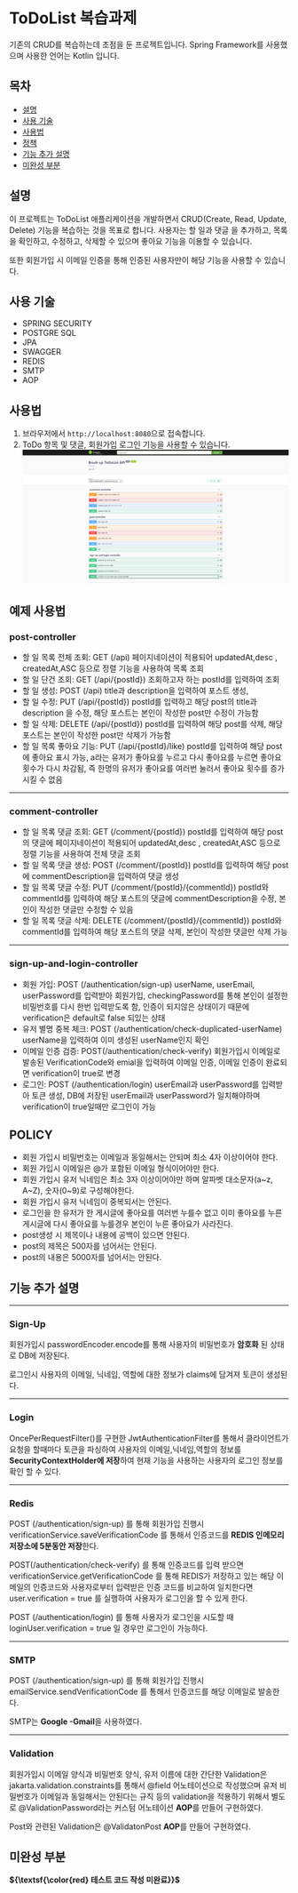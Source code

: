 # ToDoList 복습과제

기존의 CRUD를 복습하는데 초점을 둔 프로젝트입니다.
Spring Framework를 사용했으며 사용한 언어는 Kotlin 입니다.

## 목차

- [설명](#설명)
- [사용 기술](#사용-기술)
- [사용법](#사용법)
- [정책](#POLICY)
- [기능 추가 설명](#기능-추가-설명)
- [미완성 부분](#미완성-부분)

## 설명

이 프로젝트는 ToDoList 애플리케이션을 개발하면서 CRUD(Create, Read, Update, Delete) 기능을 복습하는 것을 목표로 합니다. 사용자는 할 일과 댓글 을 추가하고, 목록을 확인하고, 수정하고, 삭제할 수 있으며 좋아요 기능을 이용할 수 있습니다. 

또한 회원가입 시 이메일 인증을 통해 인증된 사용자만이 해당 기능을 사용할 수 있습니다.

## 사용 기술

- SPRING SECURITY
- POSTGRE SQL
- JPA
- SWAGGER
- REDIS
- SMTP
- AOP

## 사용법

1. 브라우저에서 `http://localhost:8080`으로 접속합니다.
2. ToDo 항목 및 댓글, 회원가입 로그인 기능을 사용할 수 있습니다.
   ![swagger](https://github.com/kotlin2024/brushUpToDoList/blob/master/swagger.png)

**예제 사용법**
---
### post-controller

- 할 일 목록 전체 조회: GET (/api) 페이지네이션이 적용되어 updatedAt,desc , createdAt,ASC 등으로 정렬 기능을 사용하여 목록 조회
- 할 일 단건 조회: GET (/api/{postId})  조회하고자 하는 postId를 입력하여 조회
- 할 일 생성: POST (/api)  title과 description을 입력하여 포스트 생성,
- 할 일 수정: PUT (/api/{postId}) postId를 입력하고  해당 post의 title과 description 을 수정, 해당 포스트는 본인이 작성한 post만 수정이 가능함
- 할 일 삭제: DELETE (/api/{postId}) postId를 입력하여 해당 post를 삭제, 해당 포스트는 본인이 작성한 post만 삭제가 가능함
- 할 일 목록 좋아요 기능: PUT (/api/{postId}/like)  postId를 입력하여 해당 post에 좋아요 표시 가능, a라는 유저가 좋아요를 누르고 다시 좋아요를 누르면 좋아요 횟수가 다시 차감됨, 즉 한명의 유저가 좋아요를 여러번 눌러서 좋아요 횟수를 증가시킬 수 없음

---
### comment-controller

- 할 일 목록 댓글 조회: GET (/comment/{postId}) postId를 입력하여 해당 post의 댓글에 페이지네이션이 적용되어 updatedAt,desc , createdAt,ASC 등으로 정렬 기능을 사용하여 전체 댓글 조회
- 할 일 목록 댓글 생성: POST (/comment/{postId}) postId를 입력하여 해당 post에 commentDescription을 입력하여 댓글 생성
- 할 일 목록 댓글 수정: PUT (/comment/{postId}/{commentId}) postId와 commentId를 입력하여 해당 포스트의 댓글에 commentDescription을 수정, 본인이 작성한 댓글만 수정할 수 있음
- 할 일 목록 댓글 삭제: DELETE (/comment/{postId}/{commentId}) postId와 commentId를 입력하여 해당 포스트의 댓글 삭제, 본인이 작성한 댓글만 삭제 가능

---
### sign-up-and-login-controller

- 회원 가입: POST (/authentication/sign-up)  userName, userEmail, userPassword를 입력받아 회원가입, checkingPassword를 통해 본인이 설정한 비밀번호를 다시 한번 입력받도록 함, 인증이 되지않은 상태이기 때문에 verification은 default로 false 되있는 상태
- 유저 별명 중복 체크: POST (/authentication/check-duplicated-userName) userName을 입력하여 이미 생성된 userName인지 확인
- 이메일 인증 검증: POST(/authentication/check-verify) 회원가입시 이메일로 발송된 VerificationCode와 emial을 입력하여 이메일 인증, 이메일 인증이 완료되면 verification이 true로 변경
- 로그인: POST (/authentication/login) userEmail과 userPassword를 입력받아 토큰 생성, DB에 저장된 userEmail과 userPassword가 일치해야하며 verification이 true일때만 로그인이 가능



## POLICY

- 회원 가입시 비밀번호는 이메일과 동일해서는 안되며 최소 4자 이상이어야 한다.
- 회원 가입시 이메일은 @가 포함된 이메일 형식이어야만 한다.
- 회원 가입시 유저 닉네임은 최소 3자 이상이어야만 하며  알파벳 대소문자(a~z, A~Z), 숫자(0~9)로 구성해야한다.
- 회원 가입시 유저 닉네임이 중복되서는 안된다.
- 로그인을 한 유저가 한 게시글에 좋아요를 여러번 누를수 없고 이미 좋아요를 누른 게시글에 다시 좋아요를 누를경우 본인이 누른 좋아요가 사라진다.
- post생성 시 제목이나 내용에 공백이 있으면 안된다.
- post의 제목은 500자를 넘어서는 안된다.
- post의 내용은 5000자를 넘어서는 안된다.

## 기능 추가 설명
---
### Sign-Up

회원가입시 passwordEncoder.encode를 통해 사용자의 비밀번호가 **암호화** 된 상태로 DB에 저장된다.

로그인시 사용자의 이메일, 닉네임, 역할에 대한 정보가 claims에 담겨져 토큰이 생성된다.

---
### Login

OncePerRequestFilter()를 구현한 JwtAuthenticationFilter를 통해서 클라이언트가 요청을 할때마다 토큰을 파싱하여 사용자의 이메일,닉네임,역할의 정보를 **SecurityContextHolder에 저장**하여 
현재 기능을 사용하는 사용자의 로그인 정보를 확인 할 수 있다.


---
### Redis

POST (/authentication/sign-up) 를 통해 회원가입 진행시  verificationService.saveVerificationCode 를 통해서 인증코드를 **REDIS 인메모리 저장소에 5분동안 저장**한다. 

POST(/authentication/check-verify) 를 통해 인증코드를 입력 받으면  verificationService.getVerificationCode 를 통해 REDIS가 저장하고 있는 해당 이메일의 인증코드와 사용자로부터 입력받은 인증 코드를 
비교하여 일치한다면  user.verification = true 를 실행하여 사용자가 로그인을 할 수 있게 한다.

 POST (/authentication/login) 를 통해 사용자가 로그인을 시도할 때 loginUser.verification = true 일 경우만 로그인이 가능하다.

---
### SMTP

POST (/authentication/sign-up) 를 통해 회원가입 진행시 emailService.sendVerificationCode 를 통해서 인증코드를 해당 이메일로 발송한다.

SMTP는  **Google -Gmail**을 사용하였다.

---
### Validation

회원가입시 이메일 양식과 비밀번호 양식, 유저 이름에 대한 간단한 Validation은 jakarta.validation.constraints를 통해서 @field 어노테이션으로 작성했으며
유저 비밀번호가 이메일과 동일해서는 안된다는 규칙 등의 validation을 적용하기 위해서 별도로  @ValidationPassword라는 커스텀 어노테이션 **AOP**를 만들어 구현하였다.

Post와 관련된 Validation은 @ValidatonPost **AOP**를 만들어 구현하였다.


## 미완성 부분

**${\textsf{\color{red} 테스트 코드 작성 미완료}}$**
